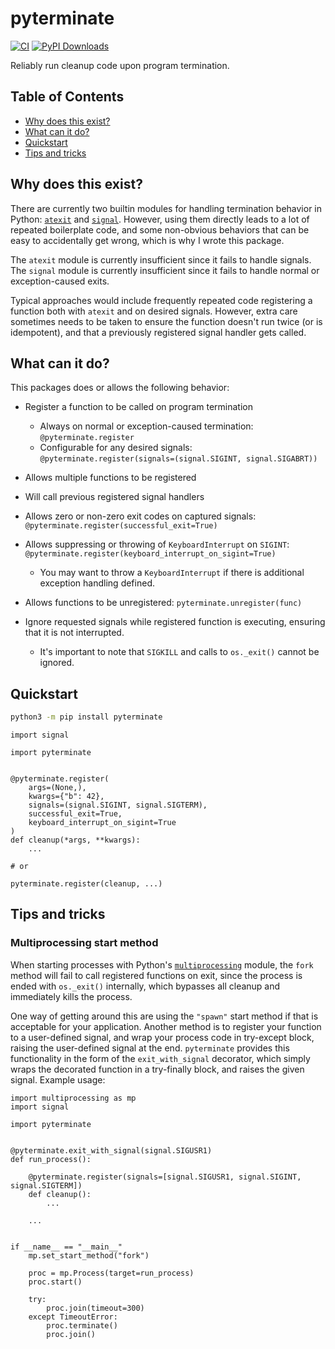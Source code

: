 # pyterminate
[![CI](https://github.com/jeremyephron/pyterminate/actions/workflows/ci.yml/badge.svg)](https://github.com/jeremyephron/pyterminate/actions/workflows/ci.yml)
[![PyPI Downloads](https://img.shields.io/pypi/dm/pyterminate.svg?label=PyPI%20downloads)](
https://pypi.org/project/pyterminate/)

Reliably run cleanup code upon program termination.

## Table of Contents

- [Why does this exist?](#why-does-this-exist)
- [What can it do?](#what-can-it-do)
- [Quickstart](#quickstart)
- [Tips and tricks](#tips-and-tricks)

## Why does this exist?

There are currently two builtin modules for handling termination behavior
in Python: [`atexit`](https://docs.python.org/3/library/atexit.html) and
[`signal`](https://docs.python.org/3/library/signal.html). However, using them
directly leads to a lot of repeated boilerplate code, and some non-obvious
behaviors that can be easy to accidentally get wrong, which is why I wrote this
package.

The `atexit` module is currently insufficient since it fails to handle signals.
The `signal` module is currently insufficient since it fails to handle normal
or exception-caused exits.

Typical approaches would include frequently repeated code registering a
function both with `atexit` and on desired signals. However, extra care
sometimes needs to be taken to ensure the function doesn't run twice (or is
idempotent), and that a previously registered signal handler gets called.

## What can it do?

This packages does or allows the following behavior:

- Register a function to be called on program termination
    - Always on normal or exception-caused termination: `@pyterminate.register`
    - Configurable for any desired signals:<br/>
      `@pyterminate.register(signals=(signal.SIGINT, signal.SIGABRT))`

- Allows multiple functions to be registered

- Will call previous registered signal handlers

- Allows zero or non-zero exit codes on captured signals:<br/>
  `@pyterminate.register(successful_exit=True)`

- Allows suppressing or throwing of `KeyboardInterrupt` on `SIGINT`:<br/>
  `@pyterminate.register(keyboard_interrupt_on_sigint=True)`
    - You may want to throw a `KeyboardInterrupt` if there is additional
      exception handling defined.

- Allows functions to be unregistered: `pyterminate.unregister(func)`

- Ignore requested signals while registered function is executing, ensuring
  that it is not interrupted.
  - It's important to note that `SIGKILL` and calls to `os._exit()` cannot be
    ignored.

## Quickstart

```bash
python3 -m pip install pyterminate
```

```python3
import signal

import pyterminate


@pyterminate.register(
    args=(None,),
    kwargs={"b": 42},
    signals=(signal.SIGINT, signal.SIGTERM),
    successful_exit=True,
    keyboard_interrupt_on_sigint=True
)
def cleanup(*args, **kwargs):
    ...

# or

pyterminate.register(cleanup, ...)
```

## Tips and tricks

### Multiprocessing start method

When starting processes with Python's
[`multiprocessing`](https://docs.python.org/3/library/multiprocessing.html)
module, the `fork` method will fail to call registered functions on exit, since
the process is ended with `os._exit()` internally, which bypasses all cleanup
and immediately kills the process.

One way of getting around this are using the `"spawn"` start method if that
is acceptable for your application. Another method is to register your function
to a user-defined signal, and wrap your process code in try-except block,
raising the user-defined signal at the end. `pyterminate` provides this
functionality in the form of the `exit_with_signal` decorator, which simply
wraps the decorated function in a try-finally block, and raises the given
signal. Example usage:

```python3
import multiprocessing as mp
import signal

import pyterminate


@pyterminate.exit_with_signal(signal.SIGUSR1)
def run_process():

    @pyterminate.register(signals=[signal.SIGUSR1, signal.SIGINT, signal.SIGTERM])
    def cleanup():
        ...

    ...


if __name__ == "__main__"
    mp.set_start_method("fork")

    proc = mp.Process(target=run_process)
    proc.start()

    try:
        proc.join(timeout=300)
    except TimeoutError:
        proc.terminate()
        proc.join()
```
